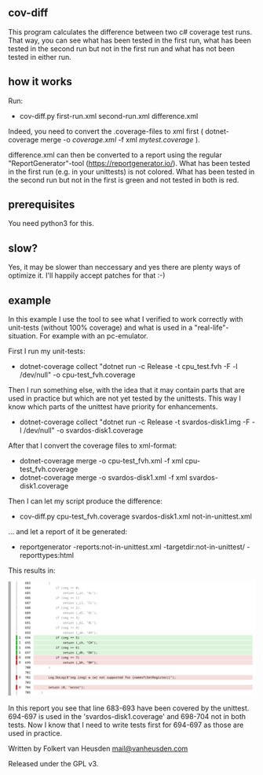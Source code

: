 cov-diff
--------

This program calculates the difference between two c# coverage test runs.
That way, you can see what has been tested in the first run, what has been tested in the second run but not in the first run and what has not been tested in either run.


how it works
------------

Run:

* cov-diff.py first-run.xml second-run.xml difference.xml

Indeed, you need to convert the .coverage-files to xml first ( dotnet-coverage merge -o _coverage.xml_ -f xml _mytest.coverage_ ).

difference.xml can then be converted to a report using the regular "ReportGenerator"-tool (https://reportgenerator.io/).
What has been tested in the first run (e.g. in your unittests) is not colored. What has been tested in the second run but not in the first is green and not tested in both is red.


prerequisites
-------------

You need python3 for this.


slow?
----

Yes, it may be slower than neccessary and yes there are plenty ways of optimize it. I'll happily accept patches for that :-)


example
-------

In this example I use the tool to see what I verified to work correctly with unit-tests (without 100% coverage) and what is used in a "real-life"-situation. For example with an pc-emulator.

First I run my unit-tests:

* dotnet-coverage collect "dotnet run -c Release -t cpu\_test.fvh -F -l /dev/null" -o cpu-test\_fvh.coverage

Then I run something else, with the idea that it may contain parts that are used in practice but which are not yet tested by the unittests. This way I know which parts of the unittest have priority for enhancements.

* dotnet-coverage collect "dotnet run -c Release -t svardos-disk1.img -F -l /dev/null" -o svardos-disk1.coverage

After that I convert the coverage files to xml-format:

* dotnet-coverage merge -o cpu-test\_fvh.xml -f xml cpu-test\_fvh.coverage
* dotnet-coverage merge -o svardos-disk1.xml -f xml svardos-disk1.coverage

Then I can let my script produce the difference:

* cov-diff.py cpu-test\_fvh.coverage svardos-disk1.xml not-in-unittest.xml

... and let a report of it be generated:

* reportgenerator -reports:not-in-unittest.xml -targetdir:not-in-unittest/ -reporttypes:html

This results in:

![example output](images/cov-diff-example.png)

In this report you see that line 683-693 have been covered by the unittest. 694-697 is used in the 'svardos-disk1.coverage' and 698-704 not in both tests. Now I know that I need to write tests first for 694-697 as those are used in practice.


Written by Folkert van Heusden <mail@vanheusden.com>

Released under the GPL v3.
